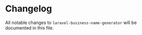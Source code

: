 # Changelog

All notable changes to `laravel-business-name-generator` will be documented in this file.
